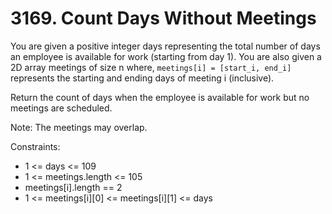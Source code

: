 # 3169. Count Days Without Meetings

You are given a positive integer days representing the total number of days an employee is available for work (starting from day 1). You are also given a 2D array meetings of size n where, `meetings[i] = [start_i, end_i]` represents the starting and ending days of meeting i (inclusive).

Return the count of days when the employee is available for work but no meetings are scheduled.

Note: The meetings may overlap.

Constraints:

- 1 <= days <= 109
- 1 <= meetings.length <= 105
- meetings[i].length == 2
- 1 <= meetings[i][0] <= meetings[i][1] <= days